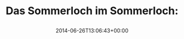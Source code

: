 ---
retweeted: false
source: <a href="http://twitter.com" rel="nofollow">Twitter Web Client</a>
entities:
  hashtags: []
  symbols: []
  user_mentions: []
  urls:
  - url: http://t.co/tqAy0iAN7Z
    expanded_url: http://www.sueddeutsche.de/gesundheit/gefaehrliche-stoffe-verbraucherschuetzer-verbieten-deutschland-schminkstifte-1.2017744
    display_url: sueddeutsche.de/gesundheit/gef…
    indices:
    - '30'
    - '52'
display_text_range:
- '0'
- '52'
favorite_count: '0'
id_str: '482147950601469952'
truncated: false
retweet_count: '0'
id: '482147950601469952'
possibly_sensitive: false
created_at: Thu Jun 26 13:06:43 +0000 2014
favorited: false
full_text: 'Das Sommerloch im Sommerloch:'
lang: de
quote_url: http://www.sueddeutsche.de/gesundheit/gefaehrliche-stoffe-verbraucherschuetzer-verbieten-deutschland-schminkstifte-1.2017744
tags:
- pesos/twitter
date: '2014-06-26T13:06:43+00:00'
src: https://twitter.com/bascht/status/482147950601469952
original_url: https://twitter.com/bascht/status/482147950601469952
type: twitter_tweet
text: 'Das Sommerloch im Sommerloch:'
title: 'Das Sommerloch im Sommerloch:

  '

---